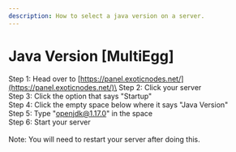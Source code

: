 ```yaml
---
description: How to select a java version on a server.
---
```


# Java Version \[MultiEgg]

Step 1: Head over to [https://panel.exoticnodes.net/](https://panel.exoticnodes.net/)\
Step 2: Click your server\
Step 3: Click the option that says "Startup"\
Step 4: Click the empty space below where it says "Java Version"\
Step 5: Type "openjdk@1.17.0" in the space\
Step 6: Start your server\
\
Note: You will need to restart your server after doing this.
